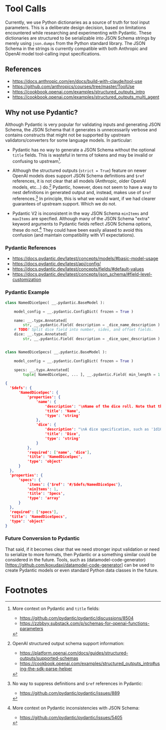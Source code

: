 # Tool Calls

Currently, we use Python dictionaries as a source of truth for tool input
parameters. This is a deliberate design decision, based on limitations
encountered while researching and experimenting with Pydantic. These
dictionaries are structured to be serializable into JSON Schema strings by
merely using `json.dumps` from the Python standard library. The JSON Schema in
the strings is currently compatible with both Anthropic and OpenAI model
tool-calling input specifications.

## References

* https://docs.anthropic.com/en/docs/build-with-claude/tool-use
* https://github.com/anthropics/courses/tree/master/ToolUse
* https://cookbook.openai.com/examples/structured_outputs_intro
* https://cookbook.openai.com/examples/structured_outputs_multi_agent

## Why not use Pydantic?

Although Pydantic is very popular for validating inputs and generating JSON
Schema, the JSON Schema that it generates is unnecessarily verbose and contains
constructs that might not be supported by upstream validators/converters for
some language models. In particular:

* Pydantic has no way to generate a JSON Schema without the optional `title`
  fields. This is wasteful in terms of tokens and may be invalid or confusing
  to upstream[^1].

* Although the structured outputs (`strict = True`) feature on newer OpenAI
  models does support JSON Schema definitions and `$ref` references, it is not
  clear that all models (Anthropic, older OpenAI models, etc...) do.[^2]
  Pydantic, however, does not seem to have a way to nest definitions in
  generated output and, instead, makes use of `$ref` references.[^3] In
  principle, this is what we would want, if we had clearer guarantees of
  upstream support. Which we do not.

* Pydantic V2 is inconsistent in the way JSON Schema `minItems` and `maxItems`
  are specfied. Although many of the JSON Schema "extra" keyword arguments to
  Pydantic fields reflect JSON Schema options, these do not.[^4] They could
  have been easily aliased to avoid this confusion (and maintain compatibility
  with V1 expectations).

### Pydantic References

* https://docs.pydantic.dev/latest/concepts/models/#basic-model-usage
* https://docs.pydantic.dev/latest/api/config/
* https://docs.pydantic.dev/latest/concepts/fields/#default-values
* https://docs.pydantic.dev/latest/concepts/json_schema/#field-level-customization

### Pydantic Example

```python
class NamedDiceSpec( __.pydantic.BaseModel ):

    model_config = __.pydantic.ConfigDict( frozen = True )

    name: __.typx.Annotated[
        str, __.pydantic.Field( description = _dice_name_description ) ]
    # TODO? Split dice field into number, sides, and offset fields.
    dice: __.typx.Annotated[
        str, __.pydantic.Field( description = _dice_spec_description ) ]


class NamedDiceSpecs( __.pydantic.BaseModel ):

    model_config = __.pydantic.ConfigDict( frozen = True )

    specs: __.typx.Annotated[
        tuple[ NamedDiceSpec, ... ], __.pydantic.Field( min_length = 1 ) ]
```

```json
{
  '$defs': {
      'NamedDiceSpec': {
          'properties': {
              'name': {
                  'description': '\nName of the dice roll. Note that this may be duplicate across list items. This\nallows for scenarios, like D&D ability scores, where more than one independent\nroll may be used to determine the same score.\n',
                  'title': 'Name',
                  'type': 'string'
              },
              'dice': {
                  'description': "\nA dice specification, such as '1d10' or '3d6+2'. The pattern comprises the\nnumber of dice, the type of dice (i.e., the number of sides, which must be even\nand greater than 3), and an optional offset which can be positive or negative.\nThe offset is added to the total roll of the dice and does not have an upper\nlimit, but a negative offset must not reduce the total roll to less than 1. For\ninstance, '1d4-1' is illegal because a roll of 1 would result in a total value\nof 0.\n",
                  'title': 'Dice',
                  'type': 'string'
              }
          },
          'required': ['name', 'dice'],
          'title': 'NamedDiceSpec',
          'type': 'object'
      }
  },
  'properties': {
      'specs': {
          'items': {'$ref': '#/$defs/NamedDiceSpec'},
          'minItems': 1,
          'title': 'Specs',
          'type': 'array'
      }
  },
  'required': ['specs'],
  'title': 'NamedDiceSpecs',
  'type': 'object'
}
```

### Future Conversion to Pydantic

That said, if it becomes clear that we need stronger input validation or need
to serialize to more formats, then Pydantic or a something similar could be
considered in the future. Tools, such as
(datamodel-code-generator)[https://github.com/koxudaxi/datamodel-code-generator]
can be used to create Pydantic models or even standard Python data classes in
the future.

# Footnotes

[^1]: More context on Pydantic and `title` fields:
    * https://github.com/pydantic/pydantic/discussions/8504
    * https://zzbbyy.substack.com/p/schemas-for-openai-functions-parameters

[^2]: OpenAI structured output schema support information:
    * https://platform.openai.com/docs/guides/structured-outputs/supported-schemas
    * https://cookbook.openai.com/examples/structured_outputs_intro#using-the-sdk-parse-helper

[^3]: No way to suppress definitions and `$ref` references in Pydantic:
    * https://github.com/pydantic/pydantic/issues/889

[^4]: More context on Pydantic inconsistencies with JSON Schema:
    * https://github.com/pydantic/pydantic/issues/5405
